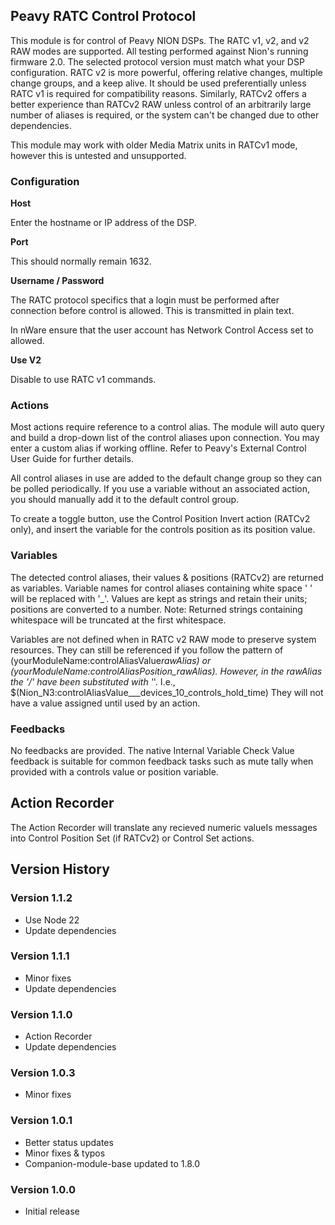 ## Peavy RATC Control Protocol

This module is for control of Peavy NION DSPs. The RATC v1, v2, and v2 RAW modes are supported. All testing performed against Nion's running firmware 2.0. The selected protocol version must match what your DSP configuration. RATC v2 is more powerful, offering relative changes, multiple change groups, and a keep alive. It should be used preferentially unless RATC v1 is required for compatibility reasons. Similarly, RATCv2 offers a better experience than RATCv2 RAW unless control of an arbitrarily large number of aliases is required, or the system can't be changed due to other dependencies.

This module may work with older Media Matrix units in RATCv1 mode, however this is untested and unsupported.

### Configuration

**Host**

Enter the hostname or IP address of the DSP.

**Port**

This should normally remain 1632.

**Username / Password**

The RATC protocol specifics that a login must be performed after connection before control is allowed. This is transmitted in plain text.

In nWare ensure that the user account has Network Control Access set to allowed.

**Use V2**

Disable to use RATC v1 commands.

### Actions

Most actions require reference to a control alias. The module will auto query and build a drop-down list of the control aliases upon connection. You may enter a custom alias if working offline. Refer to Peavy's External Control User Guide for further details.

All control aliases in use are added to the default change group so they can be polled periodically. If you use a variable without an associated action, you should manually add it to the default control group.

To create a toggle button, use the Control Position Invert action (RATCv2 only), and insert the variable for the controls position as its position value.

### Variables

The detected control aliases, their values & positions (RATCv2) are returned as variables. Variable names for control aliases containing white space ' ' will be replaced with '\_'. Values are kept as strings and retain their units; positions are converted to a number. Note: Returned strings containing whitespace will be truncated at the first whitespace.

Variables are not defined when in RATC v2 RAW mode to preserve system resources. They can still be referenced if you follow the pattern of (yourModuleName:controlAliasValue*rawAlias) or (yourModuleName:controlAliasPosition_rawAlias). However, in the rawAlias the '/' have been substituted with '*'. I.e., $(Nion_N3:controlAliasValue\_\_\_devices_10_controls_hold_time)
They will not have a value assigned until used by an action.

### Feedbacks

No feedbacks are provided. The native Internal Variable Check Value feedback is suitable for common feedback tasks such as mute tally when provided with a controls value or position variable.

## Action Recorder

The Action Recorder will translate any recieved numeric valueIs messages into Control Position Set (if RATCv2) or Control Set actions.

## Version History

### Version 1.1.2

- Use Node 22
- Update dependencies

### Version 1.1.1

- Minor fixes
- Update dependencies

### Version 1.1.0

- Action Recorder
- Update dependencies

### Version 1.0.3

- Minor fixes

### Version 1.0.1

- Better status updates
- Minor fixes & typos
- Companion-module-base updated to 1.8.0

### Version 1.0.0

- Initial release
